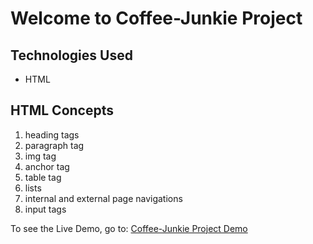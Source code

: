 ﻿# Welcome to Coffee-Junkie Project

## Technologies Used

- HTML

## HTML Concepts
1. heading tags
2. paragraph tag
3. img tag
4. anchor tag
5. table tag
6. lists
7. internal and external page navigations
8. input tags

To see the Live Demo, go to: <a href="https://hetikp0310.github.io/coffee-junkie/" target="_blank">Coffee-Junkie Project Demo</a>

